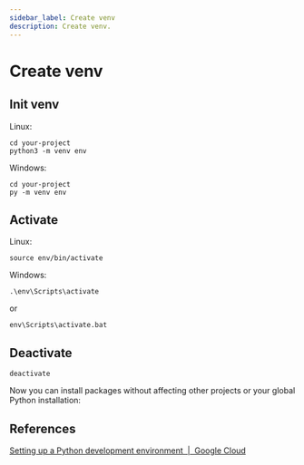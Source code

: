 ```yaml
---
sidebar_label: Create venv
description: Create venv.
---
```


# Create venv

## Init venv

Linux:

```
cd your-project
python3 -m venv env
```

Windows:

```
cd your-project
py -m venv env
```

## Activate

Linux:

```
source env/bin/activate
```

Windows:

```
.\env\Scripts\activate
```

or

```
env\Scripts\activate.bat
```

## Deactivate

```
deactivate
```

Now you can install packages without affecting other projects or your global Python installation:

## References

[Setting up a Python development environment  |  Google Cloud](https://cloud.google.com/python/docs/setup#windows_2)